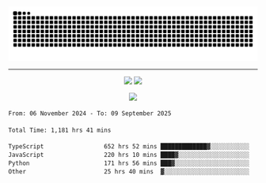 <div align="center">
  <picture>
      <source
    media="(prefers-color-scheme: dark)"
      srcset="https://raw.githubusercontent.com/platane/snk/output/github-contribution-grid-snake-dark.svg"
      />
    <source
      media="(prefers-color-scheme: light)"
      srcset="https://raw.githubusercontent.com/xct007/xct007/output/github-contribution-grid-snake.svg"
      />
    <img
      alt="Snake"
      src="https://raw.githubusercontent.com/xct007/xct007/output/github-contribution-grid-snake.svg"
      />
  </picture>

</div>

___
<p align="center">
  <img src="https://readme-stats-blush-eta.vercel.app/api/top-langs/?username=xct007&layout=compact" />
  <img src="https://readme-stats-blush-eta.vercel.app/api?username=xct007&show_icons=true&theme=transparent&hide_title=true&include_all_commits=true" />
</p>

<p align="center">
  <img src="https://github-profile-trophy.vercel.app/?username=xct007&no-bg=true&rank=S,SS,SSS,A,AA,AAA,UNKNOWN,SECRET&row=3&title=-Followers,-Stars&margin-w=15&margin-h=15&column=2" />
</p>
<!--START_SECTION:waka-->

```txt
From: 06 November 2024 - To: 09 September 2025

Total Time: 1,181 hrs 41 mins

TypeScript                 652 hrs 52 mins █████████████▓░░░░░░░░░░░   54.07 %
JavaScript                 220 hrs 10 mins ████▓░░░░░░░░░░░░░░░░░░░░   18.24 %
Python                     171 hrs 56 mins ███▓░░░░░░░░░░░░░░░░░░░░░   14.24 %
Other                      25 hrs 40 mins  ▓░░░░░░░░░░░░░░░░░░░░░░░░   02.13 %
```

<!--END_SECTION:waka-->
